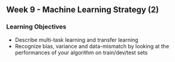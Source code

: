 ## Week 9 - Machine Learning Strategy (2)
### Learning Objectives
- Describe multi-task learning and transfer learning
- Recognize bias, variance and data-mismatch by looking at the performances of your algorithm on train/dev/test sets

